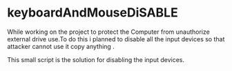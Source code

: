 # keyboardAndMouseDiSABLE

  While working on the project to protect the Computer from unauthorize external drive
  use.To do this i planned to disable all the input devices so that attacker cannot use 
  it copy anything .
  
  This small script is the solution for disabling the input devices.
